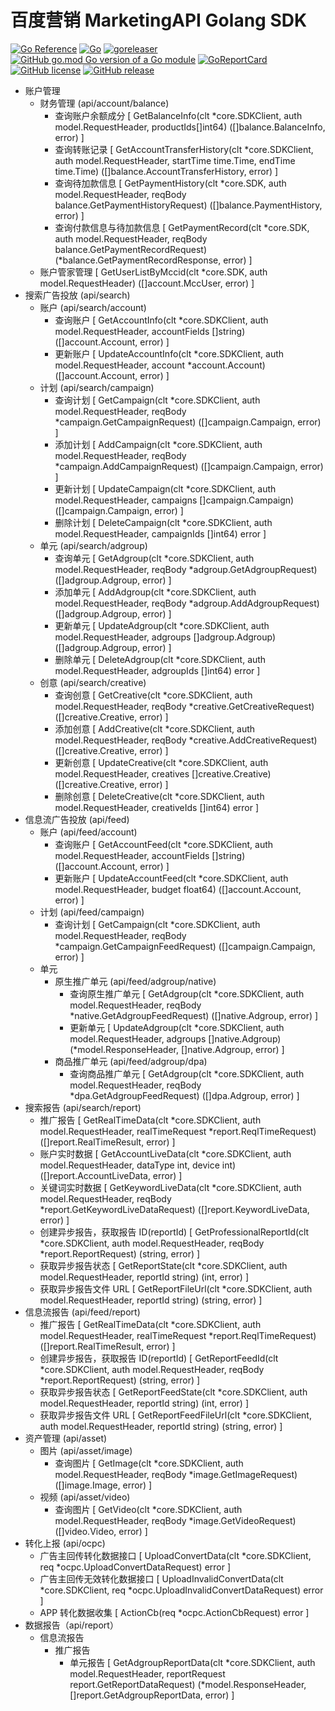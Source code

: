 # 百度营销 MarketingAPI Golang SDK

[![Go Reference](https://pkg.go.dev/badge/github.com/bububa/baidu-marketing.svg)](https://pkg.go.dev/github.com/bububa/baidu-marketing)
[![Go](https://github.com/bububa/baidu-marketing/actions/workflows/go.yml/badge.svg)](https://github.com/bububa/baidu-marketing/actions/workflows/go.yml)
[![goreleaser](https://github.com/bububa/baidu-marketing/actions/workflows/goreleaser.yml/badge.svg)](https://github.com/bububa/baidu-marketing/actions/workflows/goreleaser.yml)
[![GitHub go.mod Go version of a Go module](https://img.shields.io/github/go-mod/go-version/bububa/baidu-marketing.svg)](https://github.com/bububa/baidu-marketing)
[![GoReportCard](https://goreportcard.com/badge/github.com/bububa/baidu-marketing)](https://goreportcard.com/report/github.com/bububa/baidu-marketing)
[![GitHub license](https://img.shields.io/github/license/bububa/baidu-marketing.svg)](https://github.com/bububa/baidu-marketing/blob/master/LICENSE)
[![GitHub release](https://img.shields.io/github/release/bububa/baidu-marketing.svg)](https://GitHub.com/bububa/baidu-marketing/releases/)

- 账户管理
  - 财务管理 (api/account/balance)
    - 查询账户余额成分 [ GetBalanceInfo(clt \*core.SDKClient, auth model.RequestHeader, productIds[]int64) ([]balance.BalanceInfo, error) ]
    - 查询转账记录 [ GetAccountTransferHistory(clt \*core.SDKClient, auth model.RequestHeader, startTime time.Time, endTime time.Time) ([]balance.AccountTransferHistory, error) ]
    - 查询待加款信息 [ GetPaymentHistory(clt \*core.SDK, auth model.RequestHeader, reqBody balance.GetPaymentHistoryRequest) ([]balance.PaymentHistory, error) ]
    - 查询付款信息与待加款信息 [ GetPaymentRecord(clt *core.SDK, auth model.RequestHeader, reqBody balance.GetPaymentRecordRequest) (*balance.GetPaymentRecordResponse, error) ]
  - 账户管家管理 [ GetUserListByMccid(clt \*core.SDK, auth model.RequestHeader) ([]account.MccUser, error) ]
- 搜索广告投放 (api/search)
  - 账户 (api/search/account)
    - 查询账户 [ GetAccountInfo(clt \*core.SDKClient, auth model.RequestHeader, accountFields []string) ([]account.Account, error) ]
    - 更新账户 [ UpdateAccountInfo(clt *core.SDKClient, auth model.RequestHeader, account *account.Account) ([]account.Account, error) ]
  - 计划 (api/search/campaign)
    - 查询计划 [ GetCampaign(clt *core.SDKClient, auth model.RequestHeader, reqBody *campaign.GetCampaignRequest) ([]campaign.Campaign, error) ]
    - 添加计划 [ AddCampaign(clt *core.SDKClient, auth model.RequestHeader, reqBody *campaign.AddCampaignRequest) ([]campaign.Campaign, error) ]
    - 更新计划 [ UpdateCampaign(clt \*core.SDKClient, auth model.RequestHeader, campaigns []campaign.Campaign) ([]campaign.Campaign, error) ]
    - 删除计划 [ DeleteCampaign(clt \*core.SDKClient, auth model.RequestHeader, campaignIds []int64) error ]
  - 单元 (api/search/adgroup)
    - 查询单元 [ GetAdgroup(clt *core.SDKClient, auth model.RequestHeader, reqBody *adgroup.GetAdgroupRequest) ([]adgroup.Adgroup, error) ]
    - 添加单元 [ AddAdgroup(clt *core.SDKClient, auth model.RequestHeader, reqBody *adgroup.AddAdgroupRequest) ([]adgroup.Adgroup, error) ]
    - 更新单元 [ UpdateAdgroup(clt \*core.SDKClient, auth model.RequestHeader, adgroups []adgroup.Adgroup) ([]adgroup.Adgroup, error) ]
    - 删除单元 [ DeleteAdgroup(clt \*core.SDKClient, auth model.RequestHeader, adgroupIds []int64) error ]
  - 创意 (api/search/creative)
    - 查询创意 [ GetCreative(clt *core.SDKClient, auth model.RequestHeader, reqBody *creative.GetCreativeRequest) ([]creative.Creative, error) ]
    - 添加创意 [ AddCreative(clt *core.SDKClient, auth model.RequestHeader, reqBody *creative.AddCreativeRequest) ([]creative.Creative, error) ]
    - 更新创意 [ UpdateCreative(clt \*core.SDKClient, auth model.RequestHeader, creatives []creative.Creative) ([]creative.Creative, error) ]
    - 删除创意 [ DeleteCreative(clt \*core.SDKClient, auth model.RequestHeader, creativeIds []int64) error ]
- 信息流广告投放 (api/feed)
  - 账户 (api/feed/account)
    - 查询账户 [ GetAccountFeed(clt \*core.SDKClient, auth model.RequestHeader, accountFields []string) ([]account.Account, error) ]
    - 更新账户 [ UpdateAccountFeed(clt \*core.SDKClient, auth model.RequestHeader, budget float64) ([]account.Account, error) ]
  - 计划 (api/feed/campaign)
    - 查询计划 [ GetCampaign(clt *core.SDKClient, auth model.RequestHeader, reqBody *campaign.GetCampaignFeedRequest) ([]campaign.Campaign, error) ]
  - 单元
    - 原生推广单元 (api/feed/adgroup/native)
      - 查询原生推广单元 [ GetAdgroup(clt *core.SDKClient, auth model.RequestHeader, reqBody *native.GetAdgroupFeedRequest) ([]native.Adgroup, error) ]
      - 更新单元 [ UpdateAdgroup(clt \*core.SDKClient, auth model.RequestHeader, adgroups []native.Adgroup) (*model.ResponseHeader, []native.Adgroup, error) ]
    - 商品推广单元 (api/feed/adgroup/dpa)
      - 查询商品推广单元 [ GetAdgroup(clt *core.SDKClient, auth model.RequestHeader, reqBody *dpa.GetAdgroupFeedRequest) ([]dpa.Adgroup, error) ]
- 搜索报告 (api/search/report)
  - 推广报告 [ GetRealTimeData(clt *core.SDKClient, auth model.RequestHeader, realTimeRequest *report.ReqlTimeRequest) ([]report.RealTimeResult, error) ]
  - 账户实时数据 [ GetAccountLiveData(clt \*core.SDKClient, auth model.RequestHeader, dataType int, device int) ([]report.AccountLiveData, error) ]
  - 关键词实时数据 [ GetKeywordLiveData(clt *core.SDKClient, auth model.RequestHeader, reqBody *report.GetKeywordLiveDataRequest) ([]report.KeywordLiveData, error) ]
  - 创建异步报告，获取报告 ID(reportId) [ GetProfessionalReportId(clt *core.SDKClient, auth model.RequestHeader, reqBody *report.ReportRequest) (string, error) ]
  - 获取异步报告状态 [ GetReportState(clt *core.SDKClient, auth model.RequestHeader, reportId string) (int, error) ]
  - 获取异步报告文件 URL [ GetReportFileUrl(clt *core.SDKClient, auth model.RequestHeader, reportId string) (string, error) ]
- 信息流报告 (api/feed/report)
  - 推广报告 [ GetRealTimeData(clt *core.SDKClient, auth model.RequestHeader, realTimeRequest *report.ReqlTimeRequest) ([]report.RealTimeResult, error) ]
  - 创建异步报告，获取报告 ID(reportId) [ GetReportFeedId(clt *core.SDKClient, auth model.RequestHeader, reqBody *report.ReportRequest) (string, error) ]
  - 获取异步报告状态 [ GetReportFeedState(clt *core.SDKClient, auth model.RequestHeader, reportId string) (int, error) ]
  - 获取异步报告文件 URL [ GetReportFeedFileUrl(clt *core.SDKClient, auth model.RequestHeader, reportId string) (string, error) ]
- 资产管理 (api/asset)
  - 图片 (api/asset/image)
    - 查询图片 [ GetImage(clt *core.SDKClient, auth model.RequestHeader, reqBody *image.GetImageRequest) ([]image.Image, error) ]
  - 视频 (api/asset/video)
    - 查询图片 [ GetVideo(clt *core.SDKClient, auth model.RequestHeader, reqBody *image.GetVideoRequest) ([]video.Video, error) ]
- 转化上报 (api/ocpc)
  - 广告主回传转化数据接口 [ UploadConvertData(clt *core.SDKClient, req *ocpc.UploadConvertDataRequest) error ]
  - 广告主回传无效转化数据接口 [ UploadInvalidConvertData(clt *core.SDKClient, req *ocpc.UploadInvalidConvertDataRequest) error ]
  - APP 转化数据收集 [ ActionCb(req *ocpc.ActionCbRequest) error ]
- 数据报告（api/report）
  - 信息流报告
    - 推广报告
      - 单元报告 [ GetAdgroupReportData(clt *core.SDKClient, auth model.RequestHeader, reportRequest report.GetReportDataRequest) (*model.ResponseHeader, []report.GetAdgroupReportData, error) ]